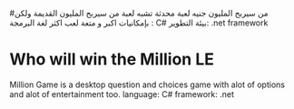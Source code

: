 #من سيربح المليون جنيه
لعبة محدثة تشبه لعبة من سيربح المليون القديمة ولكن بإمكانيات اكبر و متعة لعب اكثر
لغة البرمجة : C#
بيئة التطوير: .net framework
# Who will win the Million LE
Million Game is a desktop question and choices game 
with alot of options and alot of entertainment too.
language: C#
framework: .net
